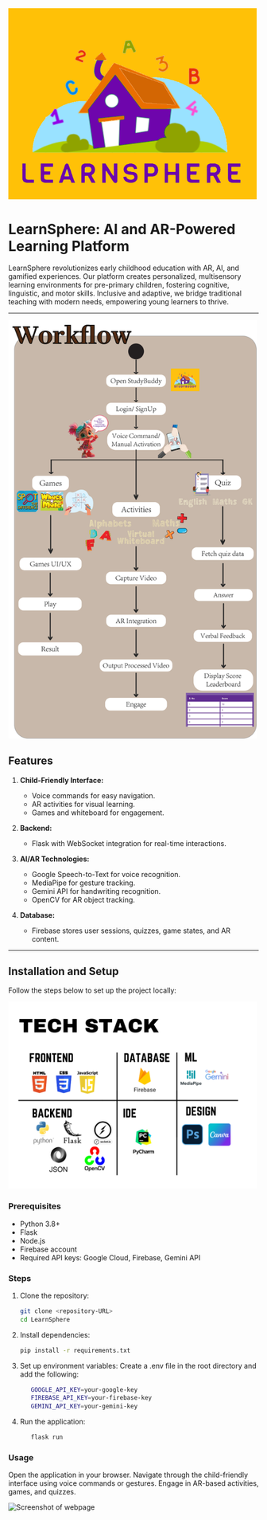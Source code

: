 <img src="images/logofinal.png" alt="LOGO" width="500">


# LearnSphere: AI and AR-Powered Learning Platform
LearnSphere revolutionizes early childhood education with AR, AI, and gamified experiences. Our platform creates personalized, multisensory learning environments for pre-primary children, fostering cognitive, linguistic, and motor skills. Inclusive and adaptive, we bridge traditional teaching with modern needs, empowering young learners to thrive.


---
<img src="images/Asset 2.png" alt="Workflow" width="500">

## Features
1. **Child-Friendly Interface:**  
   - Voice commands for easy navigation.  
   - AR activities for visual learning.  
   - Games and whiteboard for engagement.  

2. **Backend:**  
   - Flask with WebSocket integration for real-time interactions.  

3. **AI/AR Technologies:**  
   - Google Speech-to-Text for voice recognition.  
   - MediaPipe for gesture tracking.  
   - Gemini API for handwriting recognition.  
   - OpenCV for AR object tracking.  

4. **Database:**  
   - Firebase stores user sessions, quizzes, game states, and AR content.  

---

## Installation and Setup
Follow the steps below to set up the project locally:

<img src="images/TechStacklatest.png" alt="Tech Stack" width="500">

### Prerequisites
- Python 3.8+
- Flask
- Node.js
- Firebase account
- Required API keys: Google Cloud, Firebase, Gemini API

### Steps
1. Clone the repository:  
   ```bash
   git clone <repository-URL>
   cd LearnSphere

2. Install dependencies:
   ```bash
   pip install -r requirements.txt

3. Set up environment variables:
Create a .env file in the root directory and add the following:
   ```bash
      GOOGLE_API_KEY=your-google-key
      FIREBASE_API_KEY=your-firebase-key
      GEMINI_API_KEY=your-gemini-key

4. Run the application:

   ```bash
      flask run


### Usage
Open the application in your browser.
Navigate through the child-friendly interface using voice commands or gestures.
Engage in AR-based activities, games, and quizzes.

<img src="images/webpage" alt="Screenshot of webpage" width="500">



